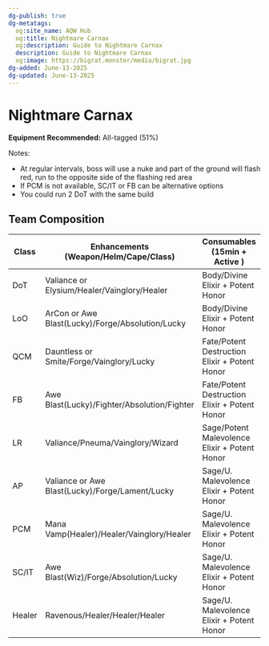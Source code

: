 ```yaml
---
dg-publish: true
dg-metatags:
  og:site_name: AQW Hub
  og:title: Nightmare Carnax
  og:description: Guide to Nightmare Carnax
  description: Guide to Nightmare Carnax
  og:image: https://bigrat.monster/media/bigrat.jpg
dg-added: June-13-2025
dg-updated: June-13-2025
---
```


# Nightmare Carnax

**Equipment Recommended:** All-tagged (51%)

Notes:

* At regular intervals, boss will use a nuke and part of the ground will flash red, run to the opposite side of the flashing red area
* If PCM is not available, SC/IT or FB can be alternative options
* You could run 2 DoT with the same build

## Team Composition

| Class   | Enhancements (Weapon/Helm/Cape/Class)            | Consumables (15min + Active )                 | Extra Information  |
| ------- | ------------------------------------------------ | --------------------------------------------- | ------------------ |
| DoT     | Valiance or Elysium/Healer/Vainglory/Healer      | Body/Divine Elixir + Potent Honor             | 2-3-5-4-3-(Repeat) |
| LoO     | ArCon or Awe Blast(Lucky)/Forge/Absolution/Lucky | Body/Divine Elixir + Potent Honor             |                    |
| QCM     | Dauntless or Smite/Forge/Vainglory/Lucky         | Fate/Potent Destruction Elixir + Potent Honor |                    |
| FB      | Awe Blast(Lucky)/Fighter/Absolution/Fighter      | Fate/Potent Destruction Elixir + Potent Honor |                    |
| LR      | Valiance/Pneuma/Vainglory/Wizard                 | Sage/Potent Malevolence Elixir + Potent Honor |                    |
| AP      | Valiance or Awe Blast(Lucky)/Forge/Lament/Lucky  | Sage/U. Malevolence Elixir + Potent Honor     |                    |
| PCM     | Mana Vamp(Healer)/Healer/Vainglory/Healer        | Sage/U. Malevolence Elixir + Potent Honor     |                    |
| SC/IT   | Awe Blast(Wiz)/Forge/Absolution/Lucky            | Sage/U. Malevolence Elixir + Potent Honor     |                    |
| Healer  | Ravenous/Healer/Healer/Healer                    | Sage/U. Malevolence Elixir + Potent Honor     |                    |